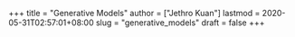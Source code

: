 +++
title = "Generative Models"
author = ["Jethro Kuan"]
lastmod = 2020-05-31T02:57:01+08:00
slug = "generative_models"
draft = false
+++

